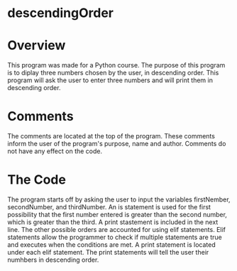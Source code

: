 # descendingOrder

# Overview

This program was made for a Python course. The purpose of this program is to diplay three numbers chosen by the user, in descending order. This program will ask the user to enter three numbers and will print them in descending order. 

# Comments

The comments are located at the top of the program. These comments inform the user of the program's purpose, name and author. Comments do not have any effect on the code.

# The Code

The program starts off by asking the user to input the variables firstNember, secondNumber, and thirdNumber. 
An is statement is used for the first possibility that the first number entered is greater than the second number, which is greater than the third. A print stastement is included in the next line. The other possible orders are accounted for using elif statements. Elif statements allow the programmer to check if multiple statements are true and executes when the conditions are met. A print statement is located under each elif statement. The print statements will tell the user their numhbers in descending order. 
